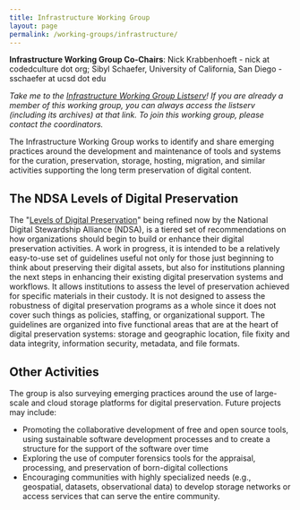 ```yaml
---
title: Infrastructure Working Group
layout: page
permalink: /working-groups/infrastructure/
---
```

**Infrastructure Working Group Co-Chairs**: Nick Krabbenhoeft - nick at codedculture dot org; Sibyl Schaefer, University of California, San Diego - sschaefer at ucsd dot edu

*Take me to the [Infrastructure Working Group Listserv](http://lists.clir.org/cgi-bin/wa?A0=NDSA-INFRASTRUCTURE)! If you are already a member of this working group, you can always access the listserv (including its archives) at that link. To join this working group, please contact the coordinators.*

The Infrastructure Working Group works to identify and share emerging practices around the development and maintenance of tools and systems for the curation, preservation, storage, hosting, migration, and similar activities supporting the long term preservation of digital content.

## The NDSA Levels of Digital Preservation

The "[Levels of Digital Preservation](/activities/levels-of-digital-preservation/)" being refined now by the National Digital Stewardship Alliance (NDSA), is a tiered set of recommendations on how organizations should begin to build or enhance their digital preservation activities. A work in progress, it is intended to be a relatively easy-to-use set of guidelines useful not only for those just beginning to think about preserving their digital assets, but also for institutions planning the next steps in enhancing their existing digital preservation systems and workflows. It allows institutions to assess the level of preservation achieved for specific materials in their custody. It is not designed to assess the robustness of digital preservation programs as a whole since it does not cover such things as policies, staffing, or organizational support. The guidelines are organized into five functional areas that are at the heart of digital preservation systems: storage and geographic location, file fixity and data integrity, information security, metadata, and file formats.

## Other Activities

The group is also surveying emerging practices around the use of large-scale and cloud storage platforms for digital preservation. Future projects may include:

- Promoting the collaborative development of free and open source tools, using sustainable software development processes and to create a structure for the support of the software over time
- Exploring the use of computer forensics tools for the appraisal, processing, and preservation of born-digital collections
- Encouraging communities with highly specialized needs (e.g., geospatial, datasets, observational data) to develop storage networks or access services that can serve the entire community.
